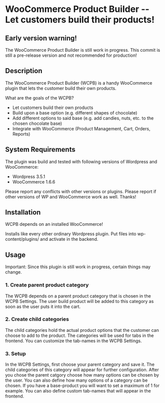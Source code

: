 WooCommerce Product Builder -- Let customers build their products!
==================================================================

## Early version warning!

The WooCommerce Product Builder is still work in progress.
This commit is still a pre-release version and not recommended for production!

## Description

The WooCommerce Product Builder (WCPB) is a handy WooCommerce plugin that lets the customer build their own products.

What are the goals of the WCPB?

* Let customers build their own products
* Build upon a base option (e.g. different shapes of chocolate)
* Add different options to said base (e.g. add candies, nuts, etc. to the chosen chocolate base)
* Integrate with WooCommerce (Product Management, Cart, Orders, Reports)

## System Requirements

The plugin was build and tested with following versions of Wordpress and WooCommerce:

* Wordpress 3.5.1
* WooCommerce 1.6.6

Please report any conflicts with other versions or plugins.
Please report if other versions of WP and WooCommerce work as well. Thanks!

## Installation

WCPB depends on an installed WooCommerce!

Installs like every other ordinary Wordpress plugin.
Put files into wp-content/plugins/ and activate in the backend.

## Usage

Important: Since this plugin is still work in progress, certain things may change.

### 1. Create parent product category
The WCPB depends on a parent product category that is chosen in the WCPB Settings.
The user build product will be added to this category as soon as the user puts it into the cart.

### 2. Create child categories
The child categories hold the actual product options that the customer can choose to add to the product.
The categories will be used for tabs in the frontend. You can customize the tab-names in the WCPB Settings.

### 3. Setup
In the WCPB Settings, first choose your parent category and save it. The child categories of this category 
will appear for further configuration. After you chose the parent catgory choose how many options can be chosen
by the user. You can also define how many options of a category can be chosen. If you have a base-product you will
want to set a maximum of 1 for example. You can also define custom tab-names that will appear in the frontend.